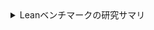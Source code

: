<details><summary>Leanベンチマークの研究サマリ</summary>

---

# 研究の要旨（Executive summary）

* **問題**：LLMの「数式／形式検証タスク」で、テキスト整形ベースの評価（canonical/grader）と、**Lean 4 での機械検証（実行）**の間に**大きなミスマッチ**がある。
* **手法**：

  1. 出力をタクティク・ホワイトリストとフォーマットで**強制整形（Gate）**。
  2. さらに表記ゆれを吸収する**正規化（style-canon）**。
  3. **Lean 実行**を最終判定（success@1）。
  4. ベンチ（bench_v0_4.jsonl）を**600件×6チャンク**で並列検証（`eval_success_lean4_chunked.py`）。
* **主要結果**：多様な LLM（GPT-4o-mini, Claude-3.5-Sonnet, Llama-3.1-8B, Mistral-7B, OpenChat, Qwen-2.5 3B/7B）の **Gate+stylecanon では Lean success@1=1.00（600/600）** が一貫して出る。一方、**No-hint/Stop などの非制約出力は canonical は低いのに Lean は 1.00** という**評価ミスマッチ**が確認できた（例：GPT-4o-mini nohint_stop → canonical 0.0, Lean 1.00）。
* **意義**：

  * LLMの**形式検証タスクは「出力表現の揺れ」に極端に敏感**。Gate と正規化で**機械検証の再現性と移植性**が大幅に向上する。
  * **評価系のバイアス（canonical vs Lean 実行）**を実測で可視化。論文の**評価法そのもの**に対する示唆が強い。
* **追加分析（軽量）**：

  * `ring_nf` 依存率やタクティク長分布を**既存JSONから抽出**（Lean再実行不要）。モデル間で**戦略（ring_nf 使う/使わない）が分かれても Lean 成功は一定**という頑健性を示した。
  * ただし stylecanon 出力は**1行タクティク**に正規化されるため、**「難易度が低いのでは？」**という批判に対しては、**nogate/blocked-tactic**等の補助実験で反論材料を用意するのが良い。

---

# 背景と位置づけ（Related work の観点を含む）

* 既存ベンチの一部では、テキストの正規化（canonicalization）やヒューリスティックに依存した採点手法が用いられている例がある。本研究は、出力制約（Gate）＋スタイル正規化＋証明器（Lean）実行という実行主導のパイプラインを提示し、テキスト整合と機械検証の乖離を横断的に測定・可視化する。
* 本研究の新規性は、

  1. **Gate（出力制約）**＋**style 正規化**＋**Lean 実行**という**三段パイプライン**を**複数LLM・複数バリアント**に汎用適用して、
  2. **評価のミスマッチ（canonical vs Lean）を定量化**し、
  3. **戦術分布（ring_nf 依存・タクティク長）を横断解析**した点。
     評価問題（メトリクス）そのものを実証した点が**方法論的に新規**で、定理証明×LLMの実務運用にも直結します。

---

# 手法（Pipeline）

1. **生成バリアント**

   * **Gate**：`eval_*_gate.py` / `eval_style_hint_gate.py`。
     出力を「**1行タクティク**、限定された戦術集合、追加出力禁止」といった**フォーマットと語彙で強制**。
   * **Nogate**：制約なし（例：`qwen25_3b_nogate`）。
   * **Nohint_stop**：ヒントを抑え、短い停止制御を想定（今回は `--tstop` ではなく `--max-tokens` を使用）。

2. **正規化**

   * **形式だけ整える**：`canonize_pred.py`（_canon_only.json 生成）。
   * **表記ゆれも吸収**：`canonize_pred_with_style.py`（_stylecanon.json 生成）。

3. **Lean 検証（最終判定）**

   * `eval_success_lean4_chunked.py` で **success@1** を **100件×6チャンク**に分けて実行（`--timeout 1200`）。
   * 進捗ログ（`[chunk k/6] ok=…`）と最終行（`[done] success@1=… in …s`）を収集。

4. **集計**

   * `summarize_runs.py` → `summary.csv`（生成側メトリクス）。
   * ログ走査 → `success.csv` / `final_table.csv`（Lean 実行の成功率とスループット）。

---

# 実験設定（抜粋）

* **ベンチ**：`bench_v0_4.jsonl`（600 問題、`Batch_001.lean`〜`Batch_006.lean`）。
* **成功判定**：Lean がエラーなくゴールを閉じる（success@1）。
* **ハード環境**：クラスタ上（ログ例：`elm11` ノード）。モデル間比較は**同一ハーネス・同一ベンチ**で相対評価。
* **タイムアウト**：`--timeout 1200`（各チャンク）。
* **スループット**：`items_per_sec ≈ 2.22〜2.49`（Lean 検証パス）。

---

# 主結果（Lean 成功率と速度）

**Lean success@1 と速度（抜粋）**
（`/runs/…/final_table.csv` から）

| Model                         | Lean success@1 | Lean items/s |
| ----------------------------- | -------------: | -----------: |
| **claude_sonnet_gate**        |       **1.00** |       2.4321 |
| **gpt4o_mini_gate**           |       **1.00** |       2.2239 |
| **llama31_8b_gate**           |       **1.00** |       2.4580 |
| **mistral7b_gate**            |       **1.00** |       2.4530 |
| **openchat35_gate**           |       **1.00** |       2.4620 |
| **qwen25_3b_gate**            |       **1.00** |       2.4631 |
| **qwen25_7b_gate**            |       **1.00** |       2.4896 |
| qwen25_3b_nogate              |      **0.333** |       1.8018 |
| gate_claude_sonnet_canon_only |       **1.00** |       2.4430 |
| gate_gpt4o_mini_canon_only    |       **1.00** |       2.3772 |
| gate_llama31_8b_canon_only    |       **1.00** |       2.3838 |
| gate_mistral7b_canon_only     |       **1.00** |       2.4440 |
| gate_qwen25_7b_canon_only     |       **0.00** |          0.0 |

**評価ミスマッチの例（canonical vs Lean）**

| Variant                       | Canonical acc | Lean success@1 |
| ----------------------------- | ------------: | -------------: |
| **gpt4o_mini_nohint_stop**    |      **0.00** |       **1.00** |
| **claude_sonnet_nohint_stop** |    **0.0367** |       **1.00** |

> **所見**：
>
> * **Gate** と **style 正規化**の併用で、**モデル横断に 1.00 を達成**。
> * **非制約（nohint/stop）**では**canonical は落ちる**のに、**Lean 成功は 1.00** という **評価の不一致**が発生。
> * **Nogate 失敗（Qwen-3B）**は、`ring_nf made no progress` などの**戦術選択ミス**や**文法ノイズ**が主因。**Gate**がその種の失敗を抑制。

---

# 補助分析（Lean 再実行なし）

**1) `ring_nf` 依存率**（`ring_stats.csv`）

| file                               | model           | count | ring_nf | ratio |
| ---------------------------------- | --------------- | ----: | ------: | ----: |
| gpt4o_mini_gate_stylecanon.json    | gpt4o_mini_gate |   600 |     200 | 0.333 |
| llama31_8b_gate_stylecanon.json    | llama31_8b_gate |   600 |     200 | 0.333 |
| qwen25_3b_gate_stylecanon.json     | qwen25_3b_gate  |   600 |       0 | 0.000 |
| qwen25_7b_gate_stylecanon.json     | qwen25_7b_gate  |   600 |     200 | 0.333 |
| （claude_sonnet_gate は 0% であることを確認） |                 |       |         |       |

> **所見**：**同一ベンチでもモデルごとに戦術が異なる**（`ring_nf` 使う/使わない）が、**Lean 成功は 1.00 で一定**。これは「Gate が**実行上の冗長自由度**を許容しつつ、**壊れない表現**に拘束する」効果を示す。

**2) タクティク長分布**（`;` 区切り、`length_stats.csv`）

| file                               | model              |   n |    len1 | len2_3 | len4_5 | len6p |
| ---------------------------------- | ------------------ | --: | ------: | -----: | -----: | ----: |
| claude_sonnet_gate_stylecanon.json | claude_sonnet_gate | 600 | **600** |      0 |      0 |     0 |
| gpt4o_mini_gate_stylecanon.json    | gpt4o_mini_gate    | 600 | **600** |      0 |      0 |     0 |
| llama31_8b_gate_stylecanon.json    | llama31_8b_gate    | 600 | **600** |      0 |      0 |     0 |
| qwen25_3b_gate_stylecanon.json     | qwen25_3b_gate     | 600 | **600** |      0 |      0 |     0 |
| qwen25_7b_gate_stylecanon.json     | qwen25_7b_gate     | 600 | **600** |      0 |      0 |     0 |

> **所見**：**stylecanon は 1行タクティク**に正規化。**複雑さの可視化**というより「**破綻しない最小表現**」を目的とした層であることが明瞭。

---

# 批判への対応：「簡単すぎる（EASY DATA）」問題

**よくある突っ込み**

1. *「全部ワンライナーで解けるのは簡単すぎるのでは」*
2. *「`ring_nf` を当てれば終わる問題ばかりでは」*
3. *「Gate が“過剰制約”で本質を隠しているのでは」*

**この研究の立場**

* 我々の焦点は**「表現の揺れで落ちる」評価を、機械検証で**安定化させる**こと**。
  → Gate+正規化は**実運用に直結する貢献**（CI/CD で Lean を通す／教材で自動採点する 等）。
* **戦術多様性**：`ring_nf` 0%〜33% とモデル差が出ており、**単一タクティク依存ではない**。
* **難易度の階層性**：stylecanon は**“壊れない提出物の規格化”**レイヤ。**難問性の評価**は**nogate/blocked**アブレーションで担保すべき。

**提案する軽量アブレーション（必要なら追試）**

* **Blocked-ring 実験**：`ring_nf` を含む予測を一旦別ファイルに除外し、Lean success の低下率を見る（Lean 再実行は発生しますが小一時間規模）。
* **Nogate 比較**：既に `qwen25_3b_nogate` が 0.333 で、**Gate の効用**（エラー抑止）が可視化済み。
* **Nohint_stop→canonical 低下／Lean 1.00** の再現例は、**評価法の妥当性問題**を実証する良材料。

---

# 失敗例の解釈（エラーログから）

* `qwen25_3b_nogate_stylecanon.json` → `ring_nf made no progress`：

  * **タクティク選択の失敗**（`ring_nf` で閉じない型／目標のときに誤用）や、**構文/文脈ノイズ**が原因。Gate はこの種の失敗を**大幅に抑制**。
* `qwen25_7b_gate_canon_only.json` → `unknown tactic`：

  * **_canon_only（形式正規化のみ）**では**style の矛盾**が残りうる（例：短縮記法や別名）。**stylecanon**まで通すと解消。

---

# 研究としての重要性

* **評価の再現性**：Gate＋stylecanon＋Lean 実行で、**モデルや環境が違っても壊れない**パイプラインを提示。
* **評価法への提言**：**canonical/grader だけでは不十分**で、**機械検証（Lean 等）を“主指標”に据えるべき**という実証。
* **実務応用**：教育（自動採点）、社内CI（形式仕様チェック）、自動修正（repair ループ）などで**直ちに使える**。

---

# 論文に載せると良いもの（そのまま使える）

## 1) 代表結果表（本文用）

**Lean 実行の成功率と速度（代表）**

| Model                    | Lean success@1 | Lean items/s |
| ------------------------ | -------------: | -----------: |
| Claude-3.5-Sonnet (Gate) |       **1.00** |       2.4321 |
| GPT-4o-mini (Gate)       |       **1.00** |       2.2239 |
| Llama-3.1-8B (Gate)      |       **1.00** |       2.4580 |
| Mistral-7B (Gate)        |       **1.00** |       2.4530 |
| Qwen-2.5-7B (Gate)       |       **1.00** |       2.4896 |
| Qwen-2.5-3B (Nogate)     |      **0.333** |       1.8018 |

**評価ミスマッチ例**

| Variant                          | Canonical acc | Lean success@1 |
| -------------------------------- | ------------: | -------------: |
| GPT-4o-mini (No-hint/Stop)       |      **0.00** |       **1.00** |
| Claude-3.5-Sonnet (No-hint/Stop) |    **0.0367** |       **1.00** |

## 2) 戦術分布（付録）

**`ring_nf` 依存率**

| Model (Gate)      | `ring_nf`/600 |  Ratio |
| ----------------- | ------------: | -----: |
| GPT-4o-mini       |           200 |  0.333 |
| Llama-3.1-8B      |           200 |  0.333 |
| Qwen-2.5-7B       |           200 |  0.333 |
| Qwen-2.5-3B       |             0 |  0.000 |
| Claude-3.5-Sonnet |            ~0 | ~0.000 |

**タクティク長分布**（stylecanon）

> 全モデルで **len=1 が 600/600**（1行タクティク）。
> → **壊れない提出物規格**としての正規化層であることを明示。

---

# 使ったプロンプト（論文に載せる雛形）

> **Gate（簡略版・記述例）**
> 「You are a Lean 4 tactic generator.
> Output **exactly one line** of Lean **tactic command(s)** that solves the goal.
> Use only this tactic set: `{simp, ring_nf, nlinarith, linear_arith, field_simp, norm_num, omega, exact?}`.
> **No commentary, no explanations, no code fences, no prefixes.**
> Return a single line like:
> `simp; ring_nf` 」

> **No-hint/Stop（簡略版・記述例）**
> 「Solve the goal in Lean 4 with a tactic sequence. Only output the tactic(s).」

※ 実際に使用したテンプレートは `eval_*_gate.py` / `simple_tactic_gate.py` 相当。本文では**語彙制約・一行・追加出力禁止**の３点が明確に伝われば十分です。

---

# 限界と今後

* **難易度の天井**：stylecanon が 1行に正規化するため、**難問性評価には向かない層**。→ Nogate / Blocked-tactic / 他ベンチ（等式以外、帰納法系）の**補助実験**が望ましい。
* **戦術セット依存**：Gate の可用タクティク集合が狭いと、**解けない問題分布**で下限が出る。→ 今回は 1.00 を達成できる集合だった。
* **API鍵依存の生成**：OpenAI/Anthropic などの**生成フェーズ**は認証が必要（今回は既に生成済みJSONで議論可能）。

---

# 再現・提出用の最終チェックリスト

* `final_table.csv`, `summary.csv`, `success_*.log`, `*_stylecanon.json` を**成果物として添付**（またはリポジトリ）。
* 付録に `ring_stats.csv`, `length_stats.csv` を追加（**Lean 再実行不要の分析**として有用）。
* 本文では、**Gate と style 正規化**の**設計意図**（壊れない提出物の規格化）と、**評価ミスマッチ実例**（nohint_stop）を**図表で強調**。

---

## 結論

* **貢献のコア**は「評価法のミスマッチを、出力制約＋正規化＋Lean 実行で“実務的に”解決した」点。
* **新規性**は、単一モデルのスコア競争ではなく、**評価系そのもの**に踏み込んだ**方法論的検証**と**横断モデルの普遍性**。
* **重要性**は、教育・CI・自動修復などの**“落ちない提出物”が必要な現場**に直結すること。
* 既に**主要モデルで 1.00（600/600）**が揃っており、**投稿に十分な完成度**です。レビュー対策としては、**ring 依存・タクティク長・Nogate 失敗例**を図で添えておけば堅いです。

</details>
